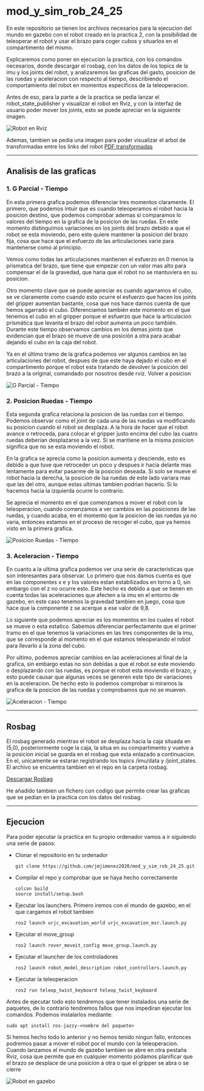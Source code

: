 # mod_y_sim_rob_24_25

En este repositorio se tienen los archivos necesarios para la ejecucion del mundo en gazebo con el robot creado en la practica 2, con la posibilidad de teleoperar el robot y usar el brazo para coger cubos y situarlos en el compartimento del mismo. 

Explicaremos como poner en ejecucion la practica, con los comandos necesarios, donde descargar el rosbag, con los datos de los topics de la imu y los joints del robot, y analizaremos las graficas del gasto, posicion de las ruedas y aceleracion con respecto al tiempo, describiendo el comportamiento del robot en momentos especificos de la teleoperacion. 

Antes de eso, para la parte a de la practica se pedia lanzar el robot_state_publisher y visualizar el robot en Rviz, y con la interfaz de usuario poder mover los joints, esto se puede apreciar en la siguiente imagen.

![Robot en Rviz](./media/imagen_parte_a.png)

Ademas, tambien se pedia una imagen para poder visualizar el arbol de transformadas entre los links del robot
[PDF transformadas](./media/arbol_transformadas.pdf)

---

## Analisis de las graficas

### 1. G Parcial - Tiempo
En esta primera grafica podemos diferenciar tres momentos claramente. El primero, que podemos intuir que es cuando teleoperamos el robot hacia la posicion destino, que podemos comprobar ademas si comparamos lo valores del tiempo en la grafica de la posicion de las ruedas. En este momento distinguimos variaciones en los joints del brazo debido a que el robot se esta moviendo, pero este quiere mantener la posicion del brazo fija, cosa que hace que el esfuerzo de las articulaciones varie para mantenerse como al principio.

Vemos como todas las articulaciones mantienen el esfuerzo en 0 menos la prismatica del brazo, que tiene que empezar con un valor mas alto para compensar el de la gravedad, que haria que el robot no se mantuviera en su posicion.

Otro momento clave que se puede apreciar es cuando agarramos el cubo, se ve claramente como cuando esto ocurre el esfuerzo que hacen los joints del gripper aumentan bastante, cosa que nos hace darnos cuenta de que hemos agarrado el cubo. Diferenciamos también este momento en el que tenemos el cubo en el gripper porque el esfuerzo que hace la articulacion prismática que levanta el brazo del robot aumenta un poco también. Durante este tiempo observamos cambios en los demas joints que evidencian que el brazo se mueve de una posición a otra para acabar dejando el cubo en la caja del robot.

Ya en el último tramo de la grafica podemos ver algunos cambios en las articulaciones del robot, despues de que este haya dejado el cubo en el compartimento porque el robot esta tratando de devolver la posición del brazo a la original, comandado por nosotros desde rviz.
Volver a posicion

![G Parcial - Tiempo](./media/tiempo_vs_g_parcial.png)

### 2. Posicion Ruedas - Tiempo
Esta segunda grafica relaciona la posicion de las ruedas con el tiempo. Podemos observar como el joint de cada una de las ruedas va modificando su posicion cuando el robot se desplaza. A la hora de hacer que el robot avance o retroceda, para colocar el gripper justo encima del cubo las cuatro ruedas deberian desplazarse a la vez. Si se mantiene en la misma posicion significa que no se esta moviendo el robot. 

En la grafica se aprecia como la posicion aumenta y desciende, esto es debido a que tuve que retroceder un poco y despues ir hacia delante mas lentamente para evitar pasarme de la posicion deseada. Si solo se mueve el robot hacia la derecha, la posicion de lsa ruedas de este lado variara mas que las del otro, aunque estas ultimas tambien podrian hacerlo. Si lo hacemos hacia la izquierda ocurre lo contrario.

Se aprecia el momento en el que comenzamos a mover el robot con la teleoperacion, cuando comenzamos a ver cambios en las posiciones de las ruedas, y cuando acaba, en el momento que la posicion de las ruedas ya no varia, entonces estamos en el proceso de recoger el cubo, que ya hemos visto en la primera grafica.

![Posicion Ruedas - Tiempo](./media/tiempo_vs_pos_ruedas.png)

### 3. Aceleracion - Tiempo
En cuanto a la ultima grafica podemos ver una serie de caracteristicas que son interesantes para observar. Lo primero que nos damos cuenta es que en las componentes x e y los valores estan estabilizados en torno a 0, sin embargo con el z no ocurre esto. Este hecho es debido a que se tienen en cuenta todas las aceleraciones que afecten a la imu en el entorno de gazebo, en este caso tenemos la gravedad tambien en juego, cosa que hace que la componente z se acerque a ese valor de 9,8. 

Lo siguiente que podemos apreciar es los momentos en los cuales el robot se mueve o esta estatico. Sabemos diferenciar perfectamente que el primer tramo en el que tenemos la variaciones en las tres componentes de la imu, que se corresponde al momento en el que estamos teleoperando el robot para llevarlo a la zona del cubo. 

Por ultimo, podemos apreciar cambios en las aceleraciones al final de la grafica, sin embargo estas no son debidas a que el robot se este moviendo o desplazando con las ruedas, es porque el robot esta moviendo el brazo, y esto puede causar que algunas veces se generen este tipo de variaciones en la aceleracion. De hecho esto lo podemos comprobar si miramos la grafica de la posicion de las ruedas y comprobamos que no se mueven. 

![Aceleracion - Tiempo](./media/tiempo_vs_aceleracion.png)

---

## Rosbag

El rosbag generado mientras el robot se desplaza hacia la caja situada en (5,0), posteriormente coge la caja, la situa en su compartimento y vuelve a la posicion inicial se guarda en el rosbag que esta enlazado a continuacion. En el, unicamente se estaran registrando los topics /imu/data y /joint_states. El archivo se encuentra tambien en el repo en la carpeta rosbag.

[Descargar Rosbag](https://github.com/jmjimenez2020/mod_y_sim_rob_24_25/tree/main/rosbag)

He añadido tambien un fichero con codigo que permite crear las graficas que se pedian en la practica con los datos del rosbag.

---

## Ejecucion

Para poder ejecutar la practica en tu propio ordenador vamos a ir siguiendo una serie de pasos:
- Clonar el repositorio en tu ordenador
  
  ```git clone https://github.com/jmjimenez2020/mod_y_sim_rob_24_25.git```
- Compilar el repo y comprobar que se haya hecho correctamente
  ```
  colcon build
  source install/setup.bash
- Ejecutar los launchers. Primero iremos con el mundo de gazebo, en el que cargamos el robot tambien
  
  ```ros2 launch urjc_excavation_world urjc_excavation_msr.launch.py```
- Ejecutar el move_group
  
  ```ros2 launch rover_moveit_config move_group.launch.py```
- Ejecutar el launcher de los controladores
  
  ```ros2 launch robot_model_description robot_controllers.launch.py```
- Ejecutar la teleoperacion
  
  ```ros2 run teleop_twist_keyboard teleop_twist_keyboard```

Antes de ejecutar todo esto tendremos que tener instalados una serie de paquetes, de lo contrario tendremos fallos que nos impediran ejecutar los comandos. Podemos instalarlos mediante:

```sudo apt install ros-jazzy-<nombre del paquete>```

Si hemos hecho todo lo anterior y no hemos tenido ningun fallo, entonces podremos pasar a mover el robot por el mundo con la teleoperacion. Cuando lanzamos el mundo de gazebo tambien se abre en otra pestaña Rviz, cosa que permite que en cualquier momento podamos planificar que el brazo se desplace de una posicion a otra o que el gripper se abra o se cierre

![Robot en gazebo](./media/imagen_simulacion.png)

